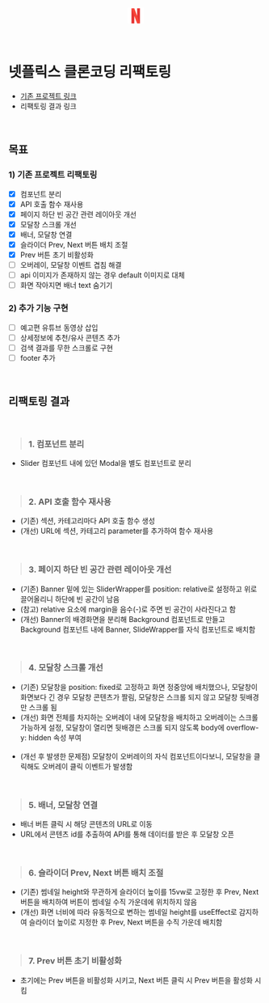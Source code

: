 <br>

<p align="center">
<img src="./public/assets/logo.png">
</p>

<br>

# 넷플릭스 클론코딩 리팩토링

- [기존 프로젝트 링크](https://rigood.github.io/netflix)
- 리팩토링 결과 링크

<br>

## 목표

### 1) 기존 프로젝트 리팩토링

- [x] 컴포넌트 분리
- [x] API 호출 함수 재사용
- [x] 페이지 하단 빈 공간 관련 레이아웃 개선
- [x] 모달창 스크롤 개선
- [x] 배너, 모달창 연결
- [x] 슬라이더 Prev, Next 버튼 배치 조절
- [x] Prev 버튼 초기 비활성화
- [ ] 오버레이, 모달창 이벤트 겹침 해결
- [ ] api 이미지가 존재하지 않는 경우 default 이미지로 대체
- [ ] 화면 작아지면 배너 text 숨기기

### 2) 추가 기능 구현

- [ ] 예고편 유튜브 동영상 삽입
- [ ] 상세정보에 추천/유사 콘텐츠 추가
- [ ] 검색 결과를 무한 스크롤로 구현
- [ ] footer 추가

<br>

## 리팩토링 결과

<br>

> ### 1. 컴포넌트 분리

- Slider 컴포넌트 내에 있던 Modal을 별도 컴포넌트로 분리

<br>

> ### 2. API 호출 함수 재사용

- (기존) 섹션, 카테고리마다 API 호출 함수 생성
  <br>
- (개선) URL에 섹션, 카테고리 parameter를 추가하여 함수 재사용

<br>

> ### 3. 페이지 하단 빈 공간 관련 레이아웃 개선

- (기존) Banner 밑에 있는 SliderWrapper를 position: relative로 설정하고 위로 끌어올리니 하단에 빈 공간이 남음
  <br>
- (참고) relative 요소에 margin을 음수(-)로 주면 빈 공간이 사라진다고 함
  <br>
- (개선) Banner의 배경화면을 분리해 Background 컴포넌트로 만들고 Background 컴포넌트 내에 Banner, SlideWrapper를 자식 컴포넌트로 배치함

<br>

> ### 4. 모달창 스크롤 개선

- (기존) 모달창을 position: fixed로 고정하고 화면 정중앙에 배치했으나, 모달창이 화면보다 긴 경우 모달창 콘텐츠가 짤림, 모달창은 스크롤 되지 않고 모달창 뒷배경만 스크롤 됨
  <br>
- (개선) 화면 전체를 차지하는 오버레이 내에 모달창을 배치하고 오버레이는 스크롤 가능하게 설정, 모달창이 열리면 뒷배경은 스크롤 되지 않도록 body에 overflow-y: hidden 속성 부여
  <br>
  <br>
- (개선 후 발생한 문제점) 모달창이 오버레이의 자식 컴포넌트이다보니, 모달창을 클릭해도 오버레이 클릭 이벤트가 발생함

<br>

> ### 5. 배너, 모달창 연결

- 배너 버튼 클릭 시 해당 콘텐츠의 URL로 이동
  <br>
- URL에서 콘텐츠 id를 추출하여 API를 통해 데이터를 받은 후 모달창 오픈

<br>

> ### 6. 슬라이더 Prev, Next 버튼 배치 조절

- (기존) 썸네일 height와 무관하게 슬라이더 높이를 15vw로 고정한 후 Prev, Next 버튼을 배치하여 버튼이 썸네일 수직 가운데에 위치하지 않음
  <br>
- (개선) 화면 너비에 따라 유동적으로 변하는 썸네일 height를 useEffect로 감지하여 슬라이더 높이로 지정한 후 Prev, Next 버튼을 수직 가운데 배치함

<br>

> ### 7. Prev 버튼 초기 비활성화

- 초기에는 Prev 버튼을 비활성화 시키고, Next 버튼 클릭 시 Prev 버튼을 활성화 시킴

